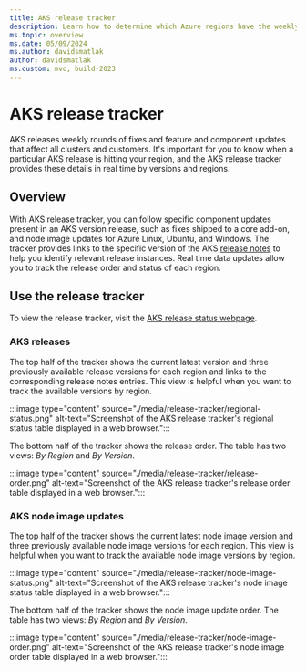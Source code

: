```yaml
---
title: AKS release tracker
description: Learn how to determine which Azure regions have the weekly AKS release deployments rolled out in real time. 
ms.topic: overview
ms.date: 05/09/2024
ms.author: davidsmatlak
author: davidsmatlak
ms.custom: mvc, build-2023
---
```


# AKS release tracker

AKS releases weekly rounds of fixes and feature and component updates that affect all clusters and customers. It's important for you to know when a particular AKS release is hitting your region, and the AKS release tracker provides these details in real time by versions and regions.

## Overview

With AKS release tracker, you can follow specific component updates present in an AKS version release, such as fixes shipped to a core add-on, and node image updates for Azure Linux, Ubuntu, and Windows. The tracker provides links to the specific version of the AKS [release notes][aks-release] to help you identify relevant release instances. Real time data updates allow you to track the release order and status of each region.

## Use the release tracker

To view the release tracker, visit the [AKS release status webpage][release-tracker-webpage].

### AKS releases

The top half of the tracker shows the current latest version and three previously available release versions for each region and links to the corresponding release notes entries. This view is helpful when you want to track the available versions by region.

:::image type="content" source="./media/release-tracker/regional-status.png" alt-text="Screenshot of the AKS release tracker's regional status table displayed in a web browser.":::

The bottom half of the tracker shows the release order. The table has two views: *By Region* and *By Version*.

:::image type="content" source="./media/release-tracker/release-order.png" alt-text="Screenshot of the AKS release tracker's release order table displayed in a web browser.":::

### AKS node image updates

The top half of the tracker shows the current latest node image version and three previously available node image versions for each region. This view is helpful when you want to track the available node image versions by region.

:::image type="content" source="./media/release-tracker/node-image-status.png" alt-text="Screenshot of the AKS release tracker's node image status table displayed in a web browser.":::

The bottom half of the tracker shows the node image update order. The table has two views: *By Region* and *By Version*.

:::image type="content" source="./media/release-tracker/node-image-order.png" alt-text="Screenshot of the AKS release tracker's node image order table displayed in a web browser.":::

<!-- LINKS - external -->
[aks-release]: https://github.com/Azure/AKS/releases
[release-tracker-webpage]: https://releases.aks.azure.com/webpage/index.html
